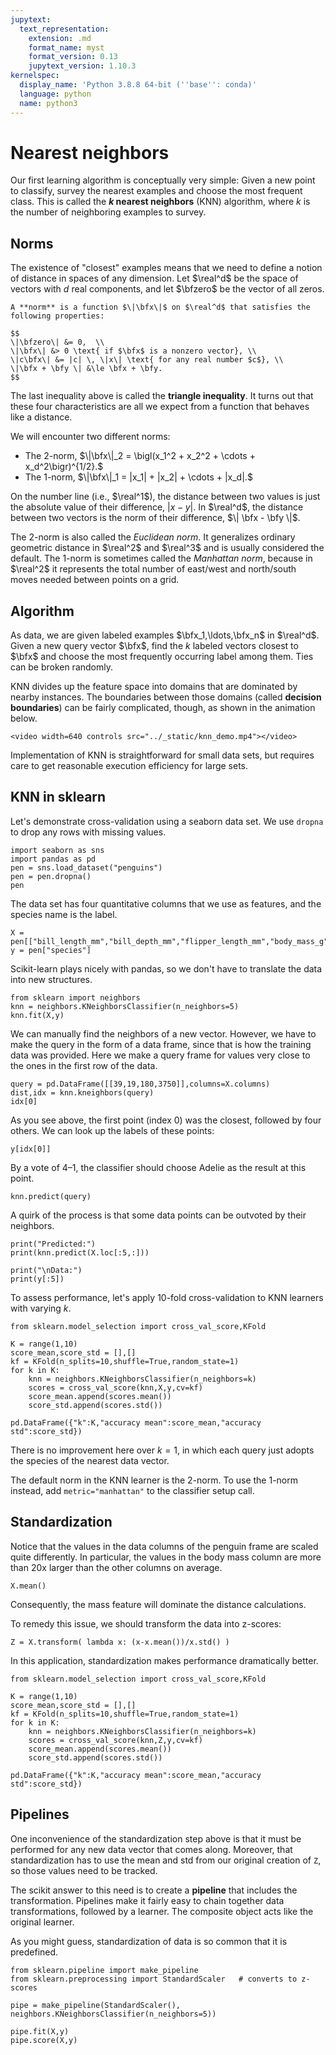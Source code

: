 ```yaml
---
jupytext:
  text_representation:
    extension: .md
    format_name: myst
    format_version: 0.13
    jupytext_version: 1.10.3
kernelspec:
  display_name: 'Python 3.8.8 64-bit (''base'': conda)'
  language: python
  name: python3
---
```

# Nearest neighbors

Our first learning algorithm is conceptually very simple: Given a new point to classify, survey the nearest examples and choose the most frequent class. This is called the **$k$ nearest neighbors** (KNN) algorithm, where $k$ is the number of neighboring examples to survey.

## Norms

The existence of "closest" examples means that we need to define a notion of distance in spaces of any dimension. Let $\real^d$ be the space of vectors with $d$ real components, and let $\bfzero$ be the vector of all zeros.

```{prf:definition}
A **norm** is a function $\|\bfx\|$ on $\real^d$ that satisfies the following properties:

$$
\|\bfzero\| &= 0,  \\ 
\|\bfx\| &> 0 \text{ if $\bfx$ is a nonzero vector}, \\ 
\|c\bfx\| &= |c| \, \|x\| \text{ for any real number $c$}, \\ 
\|\bfx + \bfy \| &\le \bfx + \bfy.
$$
```

The last inequality above is called the **triangle inequality**. It turns out that these four characteristics are all we expect from a function that behaves like a distance. 

We will encounter two different norms:

* The 2-norm, $\|\bfx\|_2 = \bigl(x_1^2 + x_2^2 + \cdots + x_d^2\bigr)^{1/2}.$
* The 1-norm, $\|\bfx\|_1 = |x_1| + |x_2| + \cdots + |x_d|.$

On the number line (i.e., $\real^1$), the distance between two values is just the absolute value of their difference, $|x-y|$. In $\real^d$, the distance between two vectors is the norm of their difference, $\| \bfx - \bfy \|$. 

The 2-norm is also called the *Euclidean norm*. It generalizes ordinary geometric distance in $\real^2$ and $\real^3$ and is usually considered the default. The 1-norm is sometimes called the *Manhattan norm*, because in $\real^2$ it represents the total number of east/west and north/south moves needed between points on a grid.

## Algorithm

As data, we are given labeled examples $\bfx_1,\ldots,\bfx_n$ in $\real^d$. Given a new query vector $\bfx$, find the $k$ labeled vectors closest to $\bfx$ and choose the most frequently occurring label among them. Ties can be broken randomly.

KNN divides up the feature space into domains that are dominated by nearby instances. The boundaries between those domains (called **decision boundaries**) can be fairly complicated, though, as shown in the animation below. 

```{raw} html
<video width=640 controls src="../_static/knn_demo.mp4"></video>
```

<!--
```{figure} knn_example.png
:name: fig-nn-example
Data vectors (dots) divide feature space into classes (colors). The decision boundaries between classes are not necessarily simple. (Figure from scikit-learn.org.) 
```
 -->

Implementation of KNN is straightforward for small data sets, but requires care to get reasonable execution efficiency for large sets.


## KNN in sklearn

Let's demonstrate cross-validation using a seaborn data set. We use `dropna` to drop any rows with missing values.
```{code-cell}
import seaborn as sns
import pandas as pd
pen = sns.load_dataset("penguins")
pen = pen.dropna()
pen
```

The data set has four quantitative columns that we use as features, and the species name is the label. 

```{code-cell}
X = pen[["bill_length_mm","bill_depth_mm","flipper_length_mm","body_mass_g"]]
y = pen["species"]
```

Scikit-learn plays nicely with pandas, so we don't have to translate the data into new structures. 

```{code-cell}
from sklearn import neighbors
knn = neighbors.KNeighborsClassifier(n_neighbors=5)
knn.fit(X,y)
```

We can manually find the neighbors of a new vector. However, we have to make the query in the form of a data frame, since that is how the training data was provided. Here we make a query frame for values very close to the ones in the first row of the data.

```{code-cell}
query = pd.DataFrame([[39,19,180,3750]],columns=X.columns)
dist,idx = knn.kneighbors(query)
idx[0]
```

As you see above, the first point (index 0) was the closest, followed by four others. We can look up the labels of these points:

```{code-cell}
y[idx[0]]
```

By a vote of 4–1, the classifier should choose Adelie as the result at this point.

```{code-cell}
knn.predict(query)
```

A quirk of the process is that some data points can be outvoted by their neighbors.

```{code-cell}
print("Predicted:")
print(knn.predict(X.loc[:5,:]))

print("\nData:")
print(y[:5])
```

To assess performance, let's apply 10-fold cross-validation to KNN learners with varying $k$.
```{code-cell}
from sklearn.model_selection import cross_val_score,KFold

K = range(1,10)
score_mean,score_std = [],[]
kf = KFold(n_splits=10,shuffle=True,random_state=1)
for k in K:
    knn = neighbors.KNeighborsClassifier(n_neighbors=k)
    scores = cross_val_score(knn,X,y,cv=kf)
    score_mean.append(scores.mean())
    score_std.append(scores.std())

pd.DataFrame({"k":K,"accuracy mean":score_mean,"accuracy std":score_std})
```

There is no improvement here over $k=1$, in which each query just adopts the species of the nearest data vector.

The default norm in the KNN learner is the 2-norm. To use the 1-norm instead, add `metric="manhattan"` to the classifier setup call.

## Standardization

Notice that the values in the data columns of the penguin frame are scaled quite differently. In particular, the values in the body mass column are more than 20x larger than the other columns on average.

```{code-cell}
X.mean()
```

Consequently, the mass feature will dominate the distance calculations. 

To remedy this issue, we should transform the data into z-scores:

```{code-cell}
Z = X.transform( lambda x: (x-x.mean())/x.std() )
```

In this application, standardization makes performance dramatically better.

```{code-cell}
from sklearn.model_selection import cross_val_score,KFold

K = range(1,10)
score_mean,score_std = [],[]
kf = KFold(n_splits=10,shuffle=True,random_state=1)
for k in K:
    knn = neighbors.KNeighborsClassifier(n_neighbors=k)
    scores = cross_val_score(knn,Z,y,cv=kf)
    score_mean.append(scores.mean())
    score_std.append(scores.std())

pd.DataFrame({"k":K,"accuracy mean":score_mean,"accuracy std":score_std})
```

## Pipelines

One inconvenience of the standardization step above is that it must be performed for any new data vector that comes along. Moreover, that standardization has to use the mean and std from our original creation of `Z`, so those values need to be tracked. 

The scikit answer to this need is to create a **pipeline** that includes the transformation. Pipelines make it fairly easy to chain together data transformations, followed by a learner. The composite object acts like the original learner.

As you might guess, standardization of data is so common that it is predefined.

```{code-cell}
from sklearn.pipeline import make_pipeline
from sklearn.preprocessing import StandardScaler   # converts to z-scores

pipe = make_pipeline(StandardScaler(), neighbors.KNeighborsClassifier(n_neighbors=5))

pipe.fit(X,y)
pipe.score(X,y)
```
